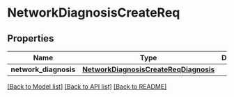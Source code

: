 # NetworkDiagnosisCreateReq

## Properties
Name | Type | Description | Notes
------------ | ------------- | ------------- | -------------
**network_diagnosis** | [**NetworkDiagnosisCreateReqDiagnosis**](NetworkDiagnosisCreateReqDiagnosis.md) |  | 

[[Back to Model list]](../README.md#documentation-for-models) [[Back to API list]](../README.md#documentation-for-api-endpoints) [[Back to README]](../README.md)


